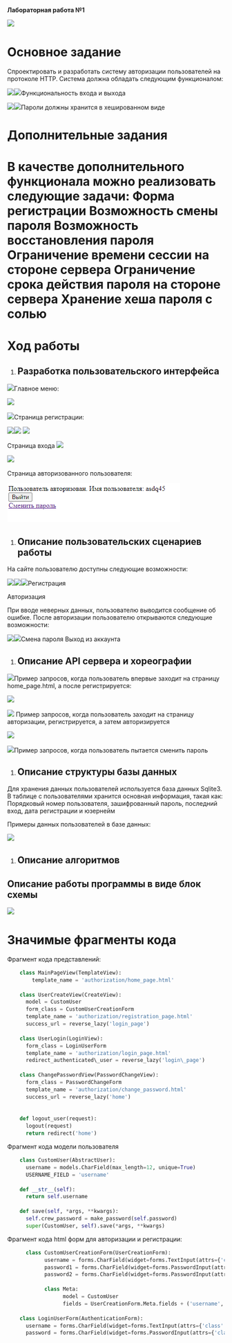 ﻿**Лабораторная работа №1**

![](images/1.png)
# **Основное задание**
Спроектировать и разработать систему авторизации пользователей на протоколе HTTP. Система должна обладать следующим функционалом:

![](images/2.png)![](images/3.png)Функциональность входа и выхода

![](images/2.png)![](images/3.png)Пароли должны хранится в хешированном виде

# **Дополнительные задания**
В качестве дополнительного функционала можно реализовать следующие задачи:
**Форма регистрации
Возможность смены пароля
Возможность восстановления пароля
Ограничение времени сессии на стороне сервера Ограничение срока действия пароля на стороне сервера
Хранение хеша пароля с солью** 
==================================================================================================
# **Ход работы**

1. ## **Разработка пользовательского интерфейса**

![](images/2.png)Главное меню:

![](images/4.png)

![](images/2.png)Страница регистрации:

![](images/5.png)![](images/2.png)
![](images/2.png)

Страница входа
![](images/6.png)

![](images/2.png)

Страница авторизованного пользователя:

![](images/7.png)
1. ## **Описание пользовательских сценариев работы**
На сайте пользователю доступны следующие возможности:

![](images/2.png)![](images/2.png)![](images/2.png)Регистрация

Авторизация

При вводе неверных данных, пользователю выводится сообщение об ошибке. После авторизации пользователю открываются следующие возможности:

![](images/2.png)![](images/2.png)Смена пароля Выход из аккаунта
1. ## **Описание API сервера и хореографии**
![](images/2.png)Пример запросов, когда пользователь впервые заходит на страницу home\_page.html, а  после регистрируется:

![](images/8.png)

![](images/2.png)
Пример запросов, когда пользователь заходит на страницу авторизации, регистрируется, а затем авторизируется

![](images/9.png)

![](images/2.png)Пример запросов, когда пользователь пытается сменить пароль


1. ## **Описание структуры базы данных**
Для хранения данных пользователей используется база данных Sqlite3. В таблице с пользователями хранится основная информация, такая как: Порядковый номер пользователя, зашифрованный пароль, последний вход, дата регистрации и юзернейм

Примеры данных пользователей в базе данных:

![](images/10.png)


1. ## **Описание алгоритмов**
## Описание работы программы в виде блок схемы
![](images/11.png)
# **Значимые фрагменты кода**
Фрагмент кода представлений:
```python
    class MainPageView(TemplateView):
        template_name = 'authorization/home_page.html'

    class UserCreateView(CreateView):
      model = CustomUser
      form_class = CustomUserCreationForm
      template_name = 'authorization/registration_page.html'
      success_url = reverse_lazy('login_page')
      
    class UserLogin(LoginView):
      form_class = LoginUserForm
      template_name = 'authorization/login_page.html'
      redirect_authenticated\_user = reverse_lazy('login\_page')

    class ChangePasswordView(PasswordChangeView):
      form_class = PasswordChangeForm
      template_name = 'authorization/change_password.html'
      success_url = reverse_lazy('home')


    def logout_user(request):
      logout(request)
      return redirect('home')
```

Фрагмент кода модели пользователя
```python
    class CustomUser(AbstractUser):
      username = models.CharField(max_length=12, unique=True)
      USERNAME_FIELD = 'username'

    def __str__(self):
      return self.username

    def save(self, *args, **kwargs):
      self.crew_password = make_password(self.password)
      super(CustomUser, self).save(*args, **kwargs)
```

Фрагмент кода html форм для авторизации и регистрации:
```python
      class CustomUserCreationForm(UserCreationForm):
            username = forms.CharField(widget=forms.TextInput(attrs={'class': 'form-control', 'placeholder': 'Логин'}), label='Логин')
            password1 = forms.CharField(widget=forms.PasswordInput(attrs={'class': 'form-control', 'placeholder': 'Пароль'}), label='Пароль')
            password2 = forms.CharField(widget=forms.PasswordInput(attrs={'class': 'form-control', 'placeholder': 'Повторение пароля'}), label='Повторение пароля')

            class Meta:
                  model = CustomUser
                  fields = UserCreationForm.Meta.fields + ('username', 'password1', 'password2')

    class LoginUserForm(AuthenticationForm):
      username = forms.CharField(widget=forms.TextInput(attrs={'class': 'form-control', 'placeholder': 'Логин'}), label='Логин')
      password = forms.CharField(widget=forms.PasswordInput(attrs={'class': 'form-control', 'placeholder': 'Пароль'}), label='Пароль')
```
